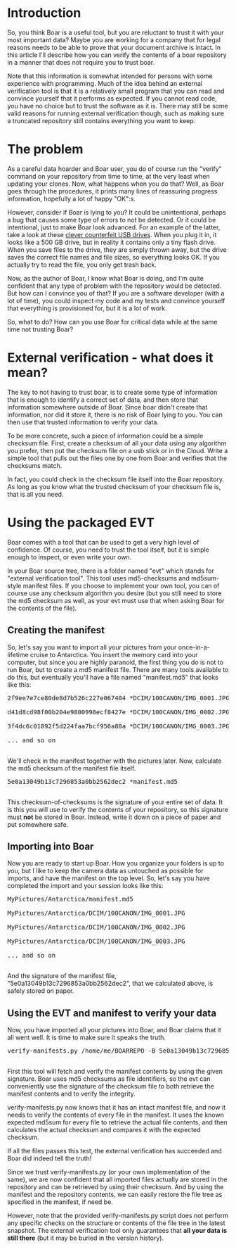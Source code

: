 # Introduction #

So, you think Boar is a useful tool, but you are reluctant to trust it with your most important data? Maybe you are working for a company that for legal reasons needs to be able to prove that your document archive is intact. In this article I'll describe how you can verify the contents of a boar repository in a manner that does not require you to trust boar.

Note that this information is somewhat intended for persons with some experience with programming. Much of the idea behind an external verification tool is that it is a relatively small program that you can read and convince yourself that it performs as expected. If you cannot read code, you have no choice but to trust the software as it is. There may still be some valid reasons for running external verification though, such as making sure a truncated repository still contains everything you want to keep.

# The problem #

As a careful data hoarder and Boar user, you do of course run the "verify" command on your repository from time to time, at the very least when updating your clones. Now, what happens when you do that? Well, as Boar goes through the procedures, it prints many lines of reassuring progress information, hopefully a lot of happy "OK":s.

However, consider if Boar is lying to you? It could be unintentional, perhaps a bug that causes some type of errors to not be detected. Or it could be intentional, just to make Boar look advanced. For an example of the latter, take a look at these [clever counterfeit USB drives](http://blog.jitbit.com/2011/04/chinese-magic-drive.html). When you plug it in, it looks like a 500 GB drive, but in reality it contains only a tiny flash drive. When you save files to the drive, they are simply thrown away, but the drive saves the correct file names and file sizes, so everything looks OK. If you actually try to read the file, you only get trash back.

Now, as the author of Boar, I know what Boar is doing, and I'm quite confident that any type of problem with the repository would be detected. But how can I convince you of that? If you are a software developer (with a lot of time), you could inspect my code and my tests and convince yourself that everything is provisioned for, but it is a lot of work.

So, what to do? How can you use Boar for critical data while at the same time not trusting Boar?

# External verification - what does it mean? #

The key to not having to trust boar, is to create some type of information that is enough to identify a correct set of data, and then store that information somewhere outside of Boar. Since boar didn't create that information, nor did it store it, there is no risk of Boar lying to you. You can then use that trusted information to verify your data.

To be more concrete, such a piece of information could be a simple checksum file. First, create a checksum of all your data using any algorithm you prefer, then put the checksum file on a usb stick or in the Cloud. Write a simple tool that pulls out the files one by one from Boar and verifies that the checksums match.

In fact, you could check in the checksum file itself into the Boar repository. As long as you know what the trusted checksum of your checksum file is, that is all you need.

# Using the packaged EVT #

Boar comes with a tool that can be used to get a very high level of confidence. Of course, you need to trust the tool itself, but it is simple enough to inspect, or even write your own.

In your Boar source tree, there is a folder named "evt" which stands for "external verification tool". This tool uses md5-checksums and md5sum-style manifest files. If you choose to implement your own tool, you can of course use any checksum algorithm you desire (but you still need to store the md5 checksum as well, as your evt must use that when asking Boar for the contents of the file).

## Creating the manifest ##

So, let's say you want to import all your pictures from your once-in-a-lifetime cruise to Antarctica. You insert the memory card into your computer, but since you are highly paranoid, the first thing you do is not to run Boar, but to create a md5 manifest file. There are many tools available to do this, but eventually you'll have a file named "manifest.md5" that looks like this:
<pre>
2f9ee7e7ce80de8d7b526c227e067404 *DCIM/100CANON/IMG_0001.JPG<br>
d41d8cd98f00b204e9800998ecf8427e *DCIM/100CANON/IMG_0002.JPG<br>
3f4dc6c01892f5d224faa7bcf956a80a *DCIM/100CANON/IMG_0003.JPG<br>
... and so on<br>
</pre>

We'll check in the manifest together with the pictures later. Now, calculate the md5 checksum of the manifest file itself.
<pre>
5e0a13049b13c7296853a0bb2562dec2 *manifest.md5<br>
</pre>

This checksum-of-checksums is the signature of your entire set of data. It is this you will use to verify the contents of your repository, so this signature must **not** be stored in Boar. Instead, write it down on a piece of paper and put somewhere safe.

## Importing into Boar ##

Now you are ready to start up Boar. How you organize your folders is up to you, but I like to keep the camera data as untouched as possible for imports, and have the manifest on the top level. So, let's say you have completed the import and your session looks like this:
<pre>
MyPictures/Antarctica/manifest.md5<br>
MyPictures/Antarctica/DCIM/100CANON/IMG_0001.JPG<br>
MyPictures/Antarctica/DCIM/100CANON/IMG_0002.JPG<br>
MyPictures/Antarctica/DCIM/100CANON/IMG_0003.JPG<br>
... and so on<br>
</pre>

And the signature of the manifest file, "5e0a13049b13c7296853a0bb2562dec2", that we calculated above, is safely stored on paper.

## Using the EVT and manifest to verify your data ##

Now, you have imported all your pictures into Boar, and Boar claims that it all went well. It is time to make sure it speaks the truth.
<pre>
verify-manifests.py /home/me/BOARREPO -B 5e0a13049b13c7296853a0bb2562dec2<br>
</pre>

First this tool will fetch and verify the manifest contents by using the given signature. Boar uses md5 checksums as file identifiers, so the evt can conveniently use the signature of the checksum file to both retrieve the manifest contents and to verify the integrity.

verify-manifests.py now knows that it has an intact manifest file, and now it needs to verify the contents of every file in the manifest. It uses the known expected md5sum for every file to retrieve the actual file contents, and then calculates the actual checksum and compares it with the expected checksum.

If all the files passes this test, the external verification has succeeded and Boar did indeed tell the truth!

Since we trust verify-manifests.py (or your own implementation of the same), we are now confident that all imported files actually are stored in the repository and can be retrieved by using their checksum. And by using the manifest and the repository contents, we can easily restore the file tree as specified in the manifest, if need be.

However, note that the provided verify-manifests.py script does not perform any specific checks on the structure or contents of the file tree in the latest snapshot. The external verification tool only guarantees that **all your data is still there** (but it may be buried in the version history).
